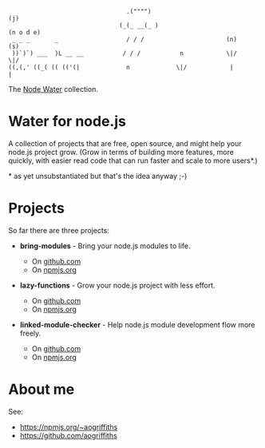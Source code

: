 ```
                                 .("""")                                      (j)
                               (_(_ __(_ )                                 (n o d e)
 _ _ _       _                   / / /                       (n)              (s)
 ))`)`) ___  )L __ __           / / /           n            \|/              \|/
((,(,' ((_( (( (('(|             n             \|/            |                |
```
The [Node Water](https://github.com/aogriffiths/node-wtr) collection.

Water for node.js
=================

A collection of projects that are free, open source, and might help your node.js project grow. 
(Grow in terms of building more features, more quickly, with easier read code that can run 
faster and scale to more users\*.)

\* as yet unsubstantiated but that's the idea anyway ;-)

Projects 
========

So far there are three projects:

* __bring-modules__ - Bring your node.js modules to life.
    * On [github.com](https://github.com/aogriffiths/node-wtr-bring-modules)
    * On [npmjs.org](https://npmjs.org/package/bring-modules)

* __lazy-functions__ - Grow your node.js project with less effort.
    * On [github.com](https://github.com/aogriffiths/node-wtr-lazy-functions)
    * On [npmjs.org](https://npmjs.org/package/lazy-functions)

* __linked-module-checker__ - Help node.js module development flow more freely.
    * On [github.com](https://github.com/aogriffiths/node-wtr-linked-module-checker)
    * On [npmjs.org](https://npmjs.org/package/linked-module-checker)

About me
========

See:
* https://npmjs.org/~aogriffiths 
* https://github.com/aogriffiths